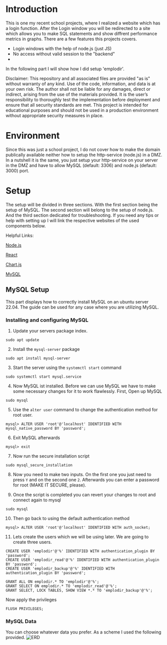 # Introduction
This is one my recent school projects, where I realized a website which has a login function.
After the Login window you will be redirected to a site which allows you to make SQL statements and show diffrent performance metrics in graphs.
There are a few features this projects covers.

- Login windows with the help of node.js (just JS)
- No access without valid session to the "backend"
- 

In the following part I will show how I did setup 'emplodir'.

Disclaimer: This repository and all associated files are provided "as is" without warranty of any kind. Use of the code, information, and data is at your own risk. The author shall not be liable for any damages, direct or indirect, arising from the use of the materials provided. It is the user’s responsibility to thoroughly test the implementation before deployment and ensure that all security standards are met. This project is intended for educational purposes and should not be used in a production environment without appropriate security measures in place.

# Environment
Since this was just a school project, I do not cover how to make the domain publically available neither how to setup the http-service (node.js) in a DMZ. In a nutshell it is the same, you just setup your http-service on your server in the DMZ and have to allow MySQL (default: 3306) and node.js (default: 3000) port.

# Setup
The setup will be divided in three sections. With the first section being the setup of MySQL. The second section will belong to the setup of node.js. And the third section dedicated for troubleshooting. If you need any tips or help with setting up I will link the respective websites of the used components below.

Helpful Links:

[Node.js](https://nodejs.org/en)

[React](https://react.dev/)

[Chart.js](https://www.chartjs.org/)

[MySQL](https://www.mysql.com/)

## MySQL Setup
This part displays how to correctly install MySQL on an ubuntu server 22.04. The guide can be used for any case where you are utilizing MySQL.

### Installing and configuring MySQL
1. Update your servers package index.
```
sudo apt update
```

2. Install the ```mysql-server``` package
```
sudo apt install mysql-server
```

3. Start the server using the ```systemctl start``` command
```
sudo systemctl start mysql.service
```

4. Now MySQL ist installed. Before we can use MySQL we have to make some necessary changes for it to work flawlessly. First, Open up MySQL
```
sudo mysql
```

5. Use the ```alter user``` command to change the authentication method for root user.
```
mysql> ALTER USER 'root'@'localhost' IDENTIFIED WITH mysql_native_password BY 'password';
```

6. Exit MySQL afterwards
```
mysql> exit
```

7. Now run the secure installation script
```
sudo mysql_secure_installation
```

8. Now you need to make two inputs. On the first one you just need to press ```Y``` and on the second one ```2```. Afterwards you can enter a password for root (MAKE IT SECURE, please).

9. Once the script is completed you can revert your changes to root and connect again to mysql
```
sudo mysql
```

10. Then go back to using the default authentication method
```
mysql> ALTER USER 'root'@'localhost' IDENTIFIED WITH auth_socket;
```

11. Lets create the users which we will be using later. We are going to create three users.
```
CREATE USER 'emplodir'@'%' IDENTIFIED WITH authentication_plugin BY 'password';
CREATE USER 'emplodir_read'@'%' IDENTIFIED WITH authentication_plugin BY 'password';
CREATE USER 'emplodir_backup'@'%' IDENTIFIED WITH authentication_plugin BY 'password';

GRANT ALL ON emplodir.* TO 'emplodir'@'%';
GRANT SELECT ON emplodir.* TO 'emplodir_read'@'%';
GRANT SELECT, LOCK TABLES, SHOW VIEW *.* TO 'emplodir_backup'@'%';
```
Now apply the privileges
```
FLUSH PRIVILEGES;
```

### MySQL Data
You can choose whatever data you prefer. As a scheme I used the following provided.
![ERD]()
